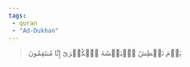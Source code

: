 ```yaml
---
tags: 
 - quran 
 - "Ad-Dukhan"
---
```


> يَوۡمَ نَبۡطِشُ ٱلۡبَطۡشَةَ ٱلۡكُبۡرَىٰٓ إِنَّا مُنتَقِمُونَ
